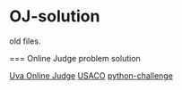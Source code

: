 OJ-solution
===========


old files.

===
Online Judge problem solution


[Uva Online Judge][1]
[USACO][2]
[python-challenge][3]

[1]: http://uva.onlinejudge.org/
[2]: http://cerberus.delosent.com:791/usacogate
[3]: http://www.pythonchallenge.com/
